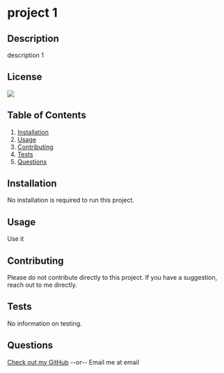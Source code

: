 # project 1
  ## Description
  description 1

  ## License
  [<img src="https://img.shields.io/badge/License-MIT-blue.svg?logo=LOGO">](LINK)

  ## Table of Contents
  1. [Installation](#Installation)
  2. [Usage](#Usage)
  3. [Contributing](#Contributing)
  4. [Tests](#Tests)
  5. [Questions](#Questions)

  ## Installation
  No installation is required to run this project.

  ## Usage
  Use it

  ## Contributing
  Please do not contribute directly to this project.  If you have a suggestion, reach out to me directly.

  ## Tests
  No information on testing.

  ## Questions
  [Check out my GitHub](https://github.com/name)
  --or--
  Email me at email
